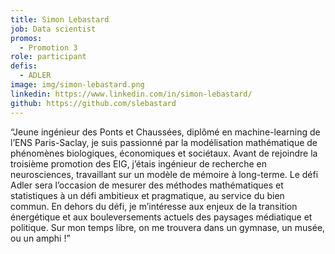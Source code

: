 ```yaml
---
title: Simon Lebastard
job: Data scientist
promos:
  - Promotion 3
role: participant
defis:
  - ADLER
image: img/simon-lebastard.png
linkedin: https://www.linkedin.com/in/simon-lebastard/
github: https://github.com/slebastard
---
```

“Jeune ingénieur des Ponts et Chaussées, diplômé en machine-learning de l’ENS Paris-Saclay, je suis passionné par la modélisation mathématique de phénomènes biologiques, économiques et sociétaux. Avant de rejoindre la troisième promotion des EIG, j’étais ingénieur de recherche en neurosciences, travaillant sur un modèle de mémoire à long-terme. Le défi Adler sera l’occasion de mesurer des méthodes mathématiques et statistiques à un défi ambitieux et pragmatique, au service du bien commun. En dehors du défi, je m’intéresse aux enjeux de la transition énergétique et aux bouleversements actuels des paysages médiatique et politique. Sur mon temps libre, on me trouvera dans un gymnase, un musée, ou un amphi !”
